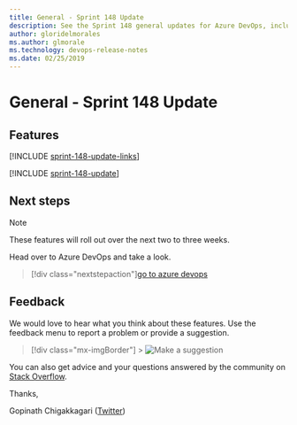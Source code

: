 ```yaml
---
title: General - Sprint 148 Update
description: See the Sprint 148 general updates for Azure DevOps, including next steps.
author: gloridelmorales
ms.author: glmorale
ms.technology: devops-release-notes
ms.date: 02/25/2019
---
```


# General - Sprint 148 Update

## Features

[!INCLUDE [sprint-148-update-links](../includes/general/sprint-148-update-links.md)]

[!INCLUDE [sprint-148-update](../includes/general/sprint-148-update.md)]

## Next steps

> [!NOTE]
> These features will roll out over the next two to three weeks.

Head over to Azure DevOps and take a look.

> [!div class="nextstepaction"][go to azure devops](https://go.microsoft.com/fwlink/?LinkId=307137&campaign=o~msft~docs~product-vsts~release-notes)

## Feedback

We would love to hear what you think about these features. Use the feedback menu to report a problem or provide a suggestion.

> [!div class="mx-imgBorder"] > ![Make a suggestion](../../media/help-make-a-suggestion.png)

You can also get advice and your questions answered by the community on [Stack Overflow](https://stackoverflow.com/questions/tagged/azure-devops).

Thanks,

Gopinath Chigakkagari ([Twitter](https://twitter.com/gopinach))
